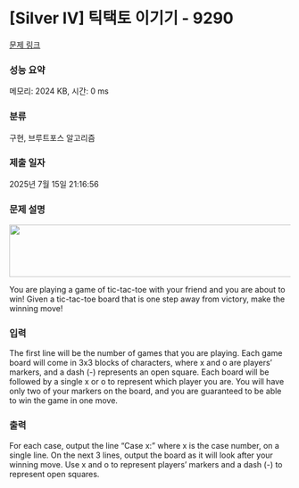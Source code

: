 # [Silver IV] 틱택토 이기기 - 9290 

[문제 링크](https://www.acmicpc.net/problem/9290) 

### 성능 요약

메모리: 2024 KB, 시간: 0 ms

### 분류

구현, 브루트포스 알고리즘

### 제출 일자

2025년 7월 15일 21:16:56

### 문제 설명

<p style="text-align: center;"><img alt="" src="https://onlinejudgeimages.s3-ap-northeast-1.amazonaws.com/problem/9290/1.png" style="height:94px; width:608px"></p>

<p>You are playing a game of tic-tac-toe with your friend and you are about to win! Given a tic-tac-toe board that is one step away from victory, make the winning move!</p>

### 입력 

 <p>The first line will be the number of games that you are playing. Each game board will come in 3x3 blocks of characters, where x and o are players’ markers, and a dash (-) represents an open square. Each board will be followed by a single x or o to represent which player you are. You will have only two of your markers on the board, and you are guaranteed to be able to win the game in one move.</p>

### 출력 

 <p>For each case, output the line “Case x:” where x is the case number, on a single line. On the next 3 lines, output the board as it will look after your winning move. Use x and o to represent players’ markers and a dash (-) to represent open squares.</p>

